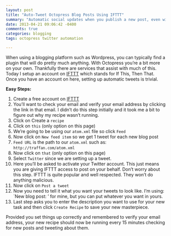 ```yaml
---
layout: post
title: "Auto-Tweet Octopress Blog Posts Using IFTTT"
summary: "Automatic social updates when you publish a new post, even with a static site."
date: 2013-04-21 09:06:42 -0400
comments: true
categories: blogging
tags: octopress twitter automation

---
```

When using a blogging platform such as Wordpress, you can typically find a plugin that will do pretty much anything. With Octopress you’re a bit more on your own. Thankfully there are services that assist with much of this. Today I setup an account on [IFTTT](https://ifttt.com/) which stands for If This, Then That. Once you have an account on here, setting up automatic tweets is trivial.<!-- more -->

**Easy Steps:**

1. Create a free account on [IFTTT](https://ifttt.com/)
2. You’ll want to check your email and verify your email address by clicking the link in that email. I didn’t do this step initially and it took me a bit to figure out why my recipe wasn’t running.
3. Click on Create a ```recipe```
4. Click on ```this``` (only option on this page)
5. We’re going to be using our ```atom.xml``` file so click ```Feed```
6. Now click on ```New feed item``` so we get 1 tweet for each new blog post
7. ```Feed URL``` is the path to our ```atom.xml``` such as: ```http://traffan.com/atom.xml```
8. Now click on ```that``` (only option on this page)
9. Select ```Twitter``` since we are setting up a tweet.
10. Here you’ll be asked to activate your Twitter account. This just means you are giving IFTTT access to post on your behalf. Don’t worry about this step. IFTTT is quite popular and well respected. They won’t do anything malicious.
11. Now click on ```Post a tweet```
12. Now you need to tell it what you want your tweets to look like. I’m using: `New blog post: ’ for mine, but you can put whatever you want in yours.
13. Last step asks you to enter the description you want to use for your new task and then click ```Create Recipe``` to save your new masterpiece.

Provided you set things up correctly and remembered to verify your email address, your new recipe should now be running every 15 minutes checking for new posts and tweeting about them.